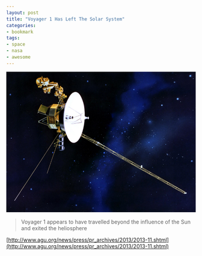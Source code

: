 ```yaml
---
layout: post
title: "Voyager 1 Has Left The Solar System"
categories:
- bookmark
tags:
- space
- nasa
- awesome
---
```

![Voyager 1](/images/posts/voyager1.jpg)

>Voyager 1 appears to have travelled beyond the influence of the Sun and exited the heliosphere

[http://www.agu.org/news/press/pr_archives/2013/2013-11.shtml](http://www.agu.org/news/press/pr_archives/2013/2013-11.shtml)
